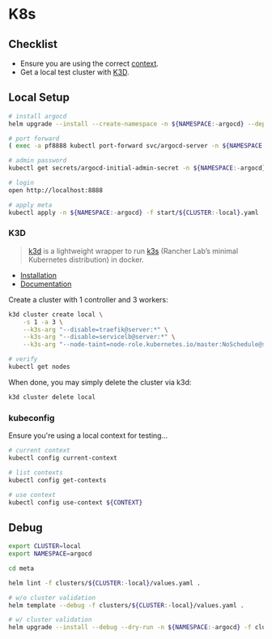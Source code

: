 # K8s

## Checklist

* Ensure you are using the correct [context](#kubeconfig).
* Get a local test cluster with [K3D](#k3d).

## Local Setup

``` sh
# install argocd
helm upgrade --install --create-namespace -n ${NAMESPACE:-argocd} --dependency-update --timeout 5m --wait argocd ./core/argocd

# port forward
( exec -a pf8888 kubectl port-forward svc/argocd-server -n ${NAMESPACE:-argocd} 8888:443 > /dev/null ) &

# admin password
kubectl get secrets/argocd-initial-admin-secret -n ${NAMESPACE:-argocd} --template={{.data.password}} | base64 -D

# login
open http://localhost:8888

# apply meta
kubectl apply -n ${NAMESPACE:-argocd} -f start/${CLUSTER:-local}.yaml
```

### K3D

> [k3d](https://k3d.io/) is a lightweight wrapper to run [k3s](https://github.com/k3s-io/k3s) (Rancher Lab’s minimal Kubernetes distribution) in docker.

* [Installation](https://k3d.io/v5.4.9/#other-installers)
* [Documentation](https://k3d.io/v5.4.9/usage/commands/k3d_cluster_create/)

Create a cluster with 1 controller and 3 workers:

``` sh
k3d cluster create local \
    -s 1 -a 3 \
    --k3s-arg "--disable=traefik@server:*" \
    --k3s-arg "--disable=servicelb@server:*" \
    --k3s-arg "--node-taint=node-role.kubernetes.io/master:NoSchedule@server:*"

# verify
kubectl get nodes
```

When done, you may simply delete the cluster via k3d:

``` sh
k3d cluster delete local
```

### kubeconfig

Ensure you're using a local context for testing...

``` sh
# current context
kubectl config current-context

# list contexts
kubectl config get-contexts

# use context
kubectl config use-context ${CONTEXT}
```

## Debug

``` sh
export CLUSTER=local
export NAMESPACE=argocd

cd meta

helm lint -f clusters/${CLUSTER:-local}/values.yaml .

# w/o cluster validation
helm template --debug -f clusters/${CLUSTER:-local}/values.yaml .

# w/ cluster validation
helm upgrade --install --debug --dry-run -n ${NAMESPACE:-argocd} -f clusters/${CLUSTER:-local}/values.yaml argocd-meta .
```
